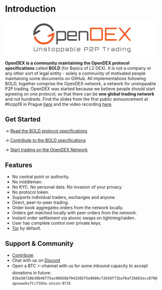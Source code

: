 # Introduction

![](/images/OpenDEX_Full_Transparent.png)

**OpenDEX is a community maintaining the OpenDEX protocol specifications** called **BOLD** (for Basics of L2 DEX). It is not a company or any other sort of legal entity - solely a community of motivated people maintaining some documents on GitHub. All implementations following BOLD, together comprise the OpenDEX network, a network for unstoppable P2P trading. OpenDEX was started because we believe people should start agreeing on one protocol, so that there can be **one global trading network** and not hundreds. Find the slides from the first public announcement at #hcpp19 in Prague [here](201901005_hcpp19.pdf) and the video recording [here](https://www.youtube.com/watch?v=euSr9A6tI90).

## Get Started

-> [Read the BOLD protocol specifications](BOLD-00.md)

-> [Contribute to the BOLD specifications](Contribute.md)

-> [Start trading on the OpenDEX Network](Implementations.md)

## Features
* No central point or authority.
* No middleman.
* No KYC. No personal data. No invasion of your privacy.
* No protocol token.
* Supports individual traders, exchanges and anyone.
* Direct, peer-to-peer trading.
* Order book aggregates orders from the network locally.
* Orders get matched locally with peer orders from the network.
* Instant order settlement via atomic swaps on lightning/raiden.
* User has complete control over private keys.
* [Tor](https://www.torproject.org/) by default.

## Support & Community

* [Contribute](Contribute.md)
* Chat with us on [Discord](https://discord.gg/RnXFHpn)
* Open a BTC ⚡-channel with us for some inbound capacity to accept donations in future: `03be58f20b39b40775ac06058bf94250575e8606c72b58f71baf6af35683acc879@apxuwohv7ti7tbho.onion:9735`
